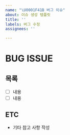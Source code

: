 ```yaml
---
name: "\U0001F41B 버그 이슈"
about: 이슈 생성 템플릿
title: ''
labels: 버그 수정
assignees: ''

---
```


# BUG ISSUE

## 목록
- [ ] 내용
- [ ] 내용

## ETC
- 기타 참고 사항 작성

